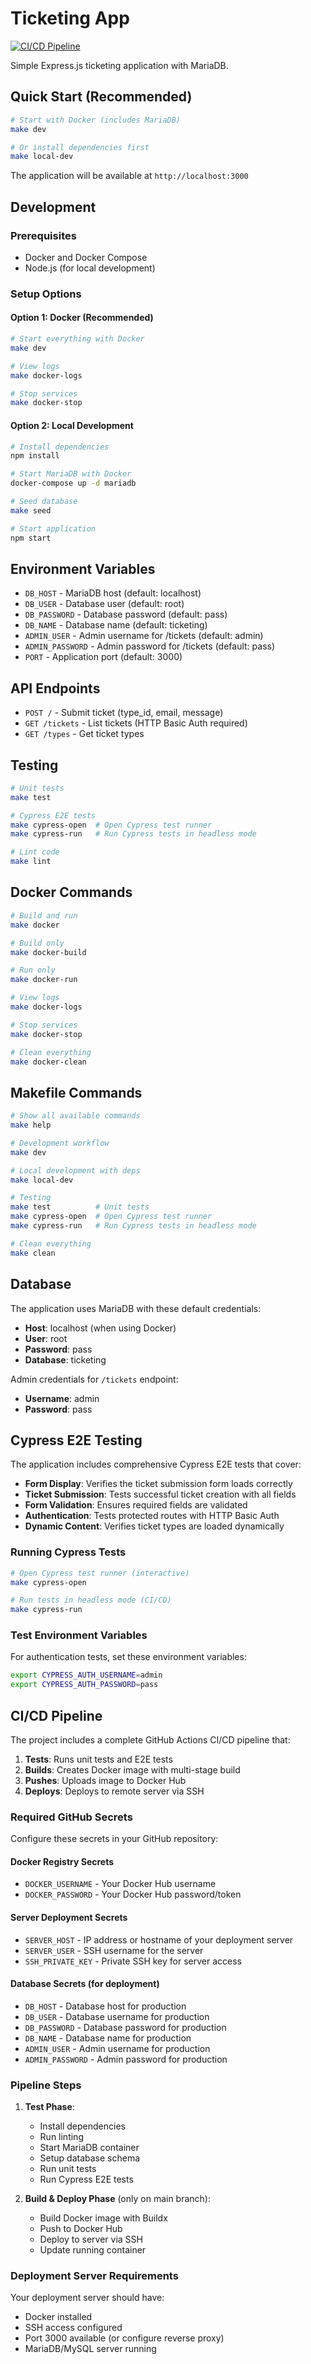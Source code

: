 # Ticketing App
[![CI/CD Pipeline](https://github.com/FlorianTran/projet-devops/actions/workflows/ci-cd.yml/badge.svg)](https://github.com/FlorianTran/projet-devops/actions/workflows/ci-cd.yml)

Simple Express.js ticketing application with MariaDB.

## Quick Start (Recommended)

```bash
# Start with Docker (includes MariaDB)
make dev

# Or install dependencies first
make local-dev
```

The application will be available at `http://localhost:3000`

## Development

### Prerequisites

- Docker and Docker Compose
- Node.js (for local development)

### Setup Options

#### Option 1: Docker (Recommended)

```bash
# Start everything with Docker
make dev

# View logs
make docker-logs

# Stop services
make docker-stop
```

#### Option 2: Local Development

```bash
# Install dependencies
npm install

# Start MariaDB with Docker
docker-compose up -d mariadb

# Seed database
make seed

# Start application
npm start
```

## Environment Variables

- `DB_HOST` - MariaDB host (default: localhost)
- `DB_USER` - Database user (default: root)
- `DB_PASSWORD` - Database password (default: pass)
- `DB_NAME` - Database name (default: ticketing)
- `ADMIN_USER` - Admin username for /tickets (default: admin)
- `ADMIN_PASSWORD` - Admin password for /tickets (default: pass)
- `PORT` - Application port (default: 3000)

## API Endpoints

- `POST /` - Submit ticket (type_id, email, message)
- `GET /tickets` - List tickets (HTTP Basic Auth required)
- `GET /types` - Get ticket types

## Testing

```bash
# Unit tests
make test

# Cypress E2E tests
make cypress-open  # Open Cypress test runner
make cypress-run   # Run Cypress tests in headless mode

# Lint code
make lint
```

## Docker Commands

```bash
# Build and run
make docker

# Build only
make docker-build

# Run only
make docker-run

# View logs
make docker-logs

# Stop services
make docker-stop

# Clean everything
make docker-clean
```

## Makefile Commands

```bash
# Show all available commands
make help

# Development workflow
make dev

# Local development with deps
make local-dev

# Testing
make test          # Unit tests
make cypress-open  # Open Cypress test runner
make cypress-run   # Run Cypress tests in headless mode

# Clean everything
make clean
```

## Database

The application uses MariaDB with these default credentials:

- **Host**: localhost (when using Docker)
- **User**: root
- **Password**: pass
- **Database**: ticketing

Admin credentials for `/tickets` endpoint:

- **Username**: admin
- **Password**: pass

## Cypress E2E Testing

The application includes comprehensive Cypress E2E tests that cover:

- **Form Display**: Verifies the ticket submission form loads correctly
- **Ticket Submission**: Tests successful ticket creation with all fields
- **Form Validation**: Ensures required fields are validated
- **Authentication**: Tests protected routes with HTTP Basic Auth
- **Dynamic Content**: Verifies ticket types are loaded dynamically

### Running Cypress Tests

```bash
# Open Cypress test runner (interactive)
make cypress-open

# Run tests in headless mode (CI/CD)
make cypress-run
```

### Test Environment Variables

For authentication tests, set these environment variables:

```bash
export CYPRESS_AUTH_USERNAME=admin
export CYPRESS_AUTH_PASSWORD=pass
```

## CI/CD Pipeline

The project includes a complete GitHub Actions CI/CD pipeline that:

1. **Tests**: Runs unit tests and E2E tests
2. **Builds**: Creates Docker image with multi-stage build
3. **Pushes**: Uploads image to Docker Hub
4. **Deploys**: Deploys to remote server via SSH

### Required GitHub Secrets

Configure these secrets in your GitHub repository:

#### Docker Registry Secrets
- `DOCKER_USERNAME` - Your Docker Hub username
- `DOCKER_PASSWORD` - Your Docker Hub password/token

#### Server Deployment Secrets
- `SERVER_HOST` - IP address or hostname of your deployment server
- `SERVER_USER` - SSH username for the server
- `SSH_PRIVATE_KEY` - Private SSH key for server access

#### Database Secrets (for deployment)
- `DB_HOST` - Database host for production
- `DB_USER` - Database username for production
- `DB_PASSWORD` - Database password for production
- `DB_NAME` - Database name for production
- `ADMIN_USER` - Admin username for production
- `ADMIN_PASSWORD` - Admin password for production

### Pipeline Steps

1. **Test Phase**:
   - Install dependencies
   - Run linting
   - Start MariaDB container
   - Setup database schema
   - Run unit tests
   - Run Cypress E2E tests

2. **Build & Deploy Phase** (only on main branch):
   - Build Docker image with Buildx
   - Push to Docker Hub
   - Deploy to server via SSH
   - Update running container

### Deployment Server Requirements

Your deployment server should have:
- Docker installed
- SSH access configured
- Port 3000 available (or configure reverse proxy)
- MariaDB/MySQL server running
